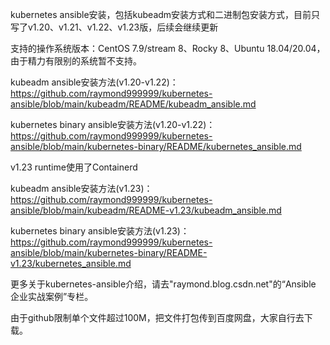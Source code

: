kubernetes ansible安装，包括kubeadm安装方式和二进制包安装方式，目前只写了v1.20、v1.21、v1.22、v1.23版，后续会继续更新

支持的操作系统版本：CentOS 7.9/stream 8、Rocky 8、Ubuntu 18.04/20.04，由于精力有限别的系统暂不支持。

kubeadm ansible安装方法(v1.20-v1.22)：https://github.com/raymond999999/kubernetes-ansible/blob/main/kubeadm/README/kubeadm_ansible.md

kubernetes binary ansible安装方法(v1.20-v1.22)：https://github.com/raymond999999/kubernetes-ansible/blob/main/kubernetes-binary/README/kubernetes_ansible.md

v1.23 runtime使用了Containerd

kubeadm ansible安装方法(v1.23)：https://github.com/raymond999999/kubernetes-ansible/blob/main/kubeadm/README-v1.23/kubeadm_ansible.md

kubernetes binary ansible安装方法(v1.23)：https://github.com/raymond999999/kubernetes-ansible/blob/main/kubernetes-binary/README-v1.23/kubernetes_ansible.md

更多关于kubernetes-ansible介绍，请去"raymond.blog.csdn.net"的“Ansible 企业实战案例”专栏。


由于github限制单个文件超过100M，把文件打包传到百度网盘，大家自行去下载。

